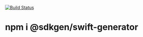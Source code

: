 [![Build Status](https://travis-ci.com/sdkgen/swift-generator.svg?branch=master)](https://travis-ci.com/sdkgen/swift-generator)

# npm i @sdkgen/swift-generator
